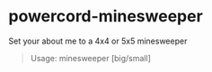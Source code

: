 # powercord-minesweeper
Set your about me to a 4x4 or 5x5 minesweeper
> Usage: <prefix>minesweeper [big/small]
